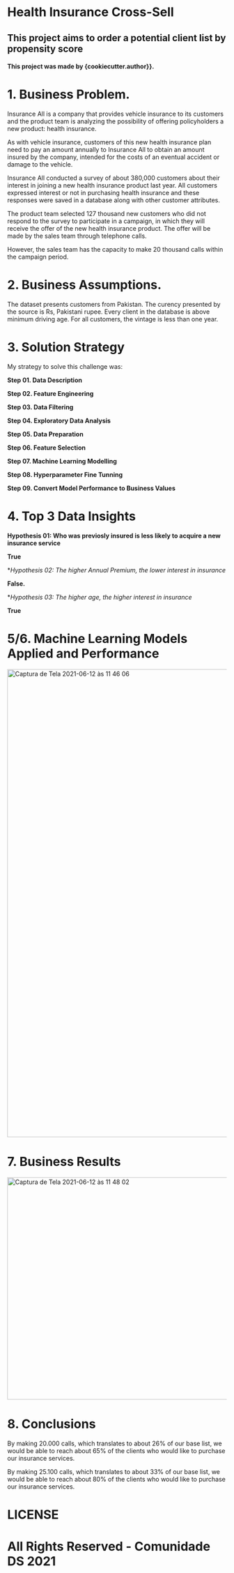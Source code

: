 # Health Insurance Cross-Sell

## This project aims to order a potential client list by propensity score

#### This project was made by {cookiecutter.author}}.

# 1. Business Problem.

Insurance All is a company that provides vehicle insurance to its customers and the product team is analyzing the possibility of offering policyholders a new product: health insurance.

As with vehicle insurance, customers of this new health insurance plan need to pay an amount annually to Insurance All to obtain an amount insured by the company, intended for the costs of an eventual accident or damage to the vehicle.

Insurance All conducted a survey of about 380,000 customers about their interest in joining a new health insurance product last year. All customers expressed interest or not in purchasing health insurance and these responses were saved in a database along with other customer attributes.

The product team selected 127 thousand new customers who did not respond to the survey to participate in a campaign, in which they will receive the offer of the new health insurance product. The offer will be made by the sales team through telephone calls.

However, the sales team has the capacity to make 20 thousand calls within the campaign period.

# 2. Business Assumptions.

The dataset presents customers from Pakistan. The curency presented by the source is Rs, Pakistani rupee.
Every client in the database is above minimum driving age.
For all customers, the vintage is less than one year.

# 3. Solution Strategy

My strategy to solve this challenge was:

**Step 01. Data Description**

**Step 02. Feature Engineering**

**Step 03. Data Filtering**

**Step 04. Exploratory Data Analysis**

**Step 05. Data Preparation**

**Step 06. Feature Selection**

**Step 07. Machine Learning Modelling**

**Step 08. Hyperparameter Fine Tunning**

**Step 09. Convert Model Performance to Business Values**

# 4. Top 3 Data Insights

**Hypothesis 01: Who was previosly insured is less likely to acquire a new insurance service**

**True**

**Hypothesis 02: The higher Annual Premium, the lower interest in insurance*

**False.**

**Hypothesis 03: The higher age, the higher interest in insurance*

**True**

# 5/6. Machine Learning Models Applied and Performance

<img width="1074" alt="Captura de Tela 2021-06-12 às 11 46 06" src="https://user-images.githubusercontent.com/80545792/121779819-f494c480-cb73-11eb-98c6-d313d6d2b68d.png">

# 7. Business Results

<img width="510" alt="Captura de Tela 2021-06-12 às 11 48 02" src="https://user-images.githubusercontent.com/80545792/121779872-2ad24400-cb74-11eb-95bb-48504134ffc3.png">


# 8. Conclusions

By making 20.000 calls, which translates to about 26% of our base list, we would be able to reach about 65% of the clients who would like to purchase our insurance services.

By making 25.100 calls, which translates to about 33% of our base list, we would be able to reach about 80% of the clients who would like to purchase our insurance services.


# LICENSE

# All Rights Reserved - Comunidade DS 2021
